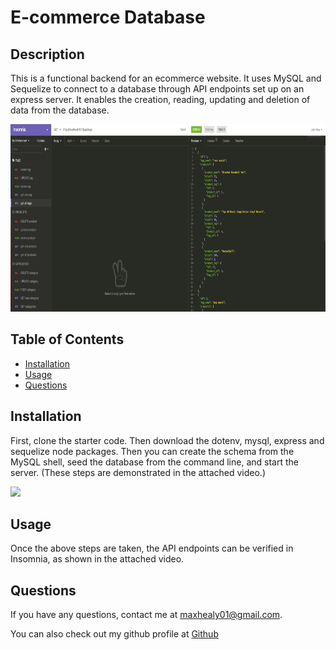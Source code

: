 # E-commerce Database

## Description

This is a functional backend for an ecommerce website. It uses MySQL and Sequelize to connect to a database through API endpoints set up on an express server. It enables the creation, reading, updating and deletion of data from the database.

<img src = "/assets/insomniascreenshot.png" height = 300px>


## Table of Contents

* [Installation](#installation)<br>
* [Usage](#usage)<br>
* [Questions](#questions)

## Installation

First, clone the starter code. Then download the dotenv, mysql, express and sequelize node packages. Then you can create the schema from the MySQL shell, seed the database from the command line, and start the server. (These steps are demonstrated in the attached video.)

<img src ='/assets/demonstration.gif'>

## Usage

Once the above steps are taken, the API endpoints can be verified in Insomnia, as shown in the attached video.


## Questions

If you have any questions, contact me at <maxhealy01@gmail.com>.

You can also check out my github profile at [Github](https://github.com/maxhealy01)
